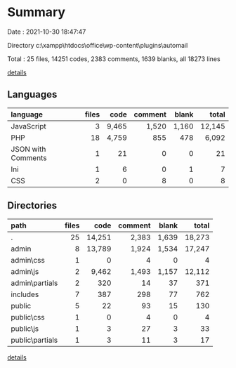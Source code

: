 # Summary

Date : 2021-10-30 18:47:47

Directory c:\xampp\htdocs\office\wp-content\plugins\automail

Total : 25 files,  14251 codes, 2383 comments, 1639 blanks, all 18273 lines

[details](details.md)

## Languages
| language | files | code | comment | blank | total |
| :--- | ---: | ---: | ---: | ---: | ---: |
| JavaScript | 3 | 9,465 | 1,520 | 1,160 | 12,145 |
| PHP | 18 | 4,759 | 855 | 478 | 6,092 |
| JSON with Comments | 1 | 21 | 0 | 0 | 21 |
| Ini | 1 | 6 | 0 | 1 | 7 |
| CSS | 2 | 0 | 8 | 0 | 8 |

## Directories
| path | files | code | comment | blank | total |
| :--- | ---: | ---: | ---: | ---: | ---: |
| . | 25 | 14,251 | 2,383 | 1,639 | 18,273 |
| admin | 8 | 13,789 | 1,924 | 1,534 | 17,247 |
| admin\css | 1 | 0 | 4 | 0 | 4 |
| admin\js | 2 | 9,462 | 1,493 | 1,157 | 12,112 |
| admin\partials | 2 | 320 | 14 | 37 | 371 |
| includes | 7 | 387 | 298 | 77 | 762 |
| public | 5 | 22 | 93 | 15 | 130 |
| public\css | 1 | 0 | 4 | 0 | 4 |
| public\js | 1 | 3 | 27 | 3 | 33 |
| public\partials | 1 | 3 | 11 | 3 | 17 |

[details](details.md)